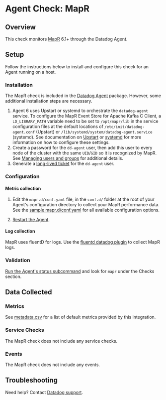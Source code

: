 # Agent Check: MapR

## Overview

This check monitors [MapR][1] 6.1+ through the Datadog Agent.

## Setup

Follow the instructions below to install and configure this check for an Agent running on a host.

### Installation

The MapR check is included in the [Datadog Agent][2] package. However, some additional installation steps are necessary.

1. Agent 6 uses Upstart or systemd to orchestrate the `datadog-agent` service. To configure the MapR Event Store for
Apache Kafka C Client, a `LD_LIBRARY_PATH` variable need to be set to `/opt/mapr/lib` in the service configuration files at the default locations of
`/etc/init/datadog-agent.conf` (Upstart) or `/lib/systemd/system/datadog-agent.service` (systemd). See documentation on [Upstart][14]
or [systemd][15] for more information on how to configure these settings.
2. Create a password for the `dd-agent` user, then add this user to every node of the cluster with the same `UID`/`GID` so it is recognized by MapR. See [Managing users and groups][10] for additional details.
3. Generate a [long-lived ticket][8] for the `dd-agent` user.


### Configuration
#### Metric collection

1. Edit the `mapr.d/conf.yaml` file, in the `conf.d/` folder at the root of your Agent's configuration directory to collect your MapR performance data. See the [sample mapr.d/conf.yaml][3] for all available configuration options.

2. [Restart the Agent][4].

#### Log collection

 MapR uses fluentD for logs. Use the [fluentd datadog plugin][11] to collect MapR logs.
 
### Validation

[Run the Agent's status subcommand][5] and look for `mapr` under the Checks section.

## Data Collected

### Metrics

See [metadata.csv][13] for a list of default metrics provided by this integration.

### Service Checks

The MapR check does not include any service checks.

### Events

The MapR check does not include any events.




## Troubleshooting

Need help? Contact [Datadog support][6].

[1]: https://mapr.com
[2]: https://docs.datadoghq.com/agent/autodiscovery/integrations
[3]: https://github.com/DataDog/integrations-core/blob/master/mapr/datadog_checks/mapr/data/conf.yaml.example
[4]: https://docs.datadoghq.com/agent/guide/agent-commands/?tab=agentv6#start-stop-and-restart-the-agent
[5]: https://docs.datadoghq.com/agent/guide/agent-commands/?tab=agentv6#agent-status-and-information
[6]: https://docs.datadoghq.com/help
[7]: https://mapr.com/docs/61/MapR_Streams/MapRStreamsPythonExample.html
[8]: https://mapr.com/docs/61/SecurityGuide/GeneratingServiceTicket.html
[9]: https://mapr.com/docs/60/MapR_Streams/MapRStreamCAPISetup.html
[10]: https://mapr.com/docs/61/AdministratorGuide/c-managing-users-and-groups.html
[11]: https://www.rubydoc.info/gems/fluent-plugin-datadog
[12]: https://mapr.com/docs/61/AdvancedInstallation/SettingUptheClient-install-mapr-client.html
[13]: https://github.com/DataDog/integrations-core/blob/master/mapr/metadata.csv
[14]: http://upstart.ubuntu.com/cookbook/#environment-variables
[15]: https://www.freedesktop.org/software/systemd/man/systemd.service.html#Command%20lines
